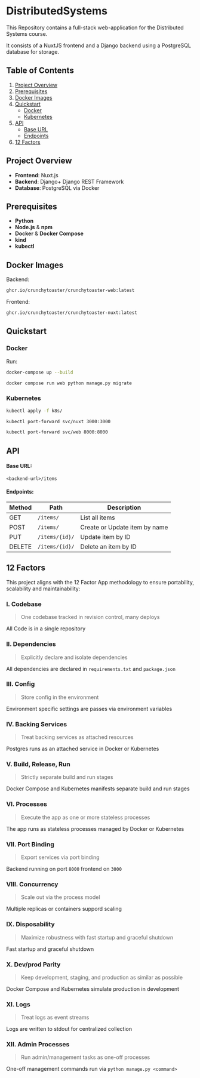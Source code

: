 # DistributedSystems
This Repository contains a full-stack web-application for the Distributed Systems course. 

It consists of a NuxtJS frontend and a Django backend using a PostgreSQL database for storage.

## Table of Contents

1. [Project Overview](#project-overview)  
2. [Prerequisites](#prerequisites)  
3. [Docker Images](#docker-images)
4. [Quickstart](#quickstart)  
   - [Docker](#docker)  
   - [Kubernetes](#kubernetes)  
5. [API](#api)  
   - [Base URL](#base-url)  
   - [Endpoints](#endpoints)  
6. [12 Factors](#12-factors) 

## Project Overview
- **Frontend**: Nuxt.js  
- **Backend**: Django+ Django REST Framework  
- **Database**: PostgreSQL via Docker

## Prerequisites
- **Python**
- **Node.js** & **npm**  
- **Docker** & **Docker Compose** 
- **kind** 
- **kubectl**  

## Docker Images
Backend: 
```bash
ghcr.io/crunchytoaster/crunchytoaster-web:latest
```

Frontend:
```bash
ghcr.io/crunchytoaster/crunchytoaster-nuxt:latest
```

## Quickstart

### Docker
Run:
```bash
docker-compose up --build
```

```bash
docker compose run web python manage.py migrate
```

### Kubernetes
```bash
kubectl apply -f k8s/
```

```bash
kubectl port-forward svc/nuxt 3000:3000
```

```bash
kubectl port-forward svc/web 8000:8000
```

## API

#### Base URL:
`<backend-url>/items`

#### Endpoints:
| Method | Path | Description |
| ------ | --- | ---|
| GET    | `/items/` | List all items|
| POST | `/items/` |  Create or Update item by name |
| PUT | `/items/{id}/`|Update item by ID|
| DELETE | `/items/{id}/` | Delete an item by ID |

## 12 Factors
This project aligns with the 12 Factor App methodology to ensure portability, scalability and maintainability:

### I. Codebase
> One codebase tracked in revision control, many deploys

All Code is in a single repository

### II. Dependencies
> Explicitly declare and isolate dependencies

All dependencies are declared in `requirements.txt` and `package.json` 

### III. Config
> Store config in the environment

Environment specific settings are passes via environment variables

### IV. Backing Services
> Treat backing services as attached resources

Postgres runs as an attached service in Docker or Kubernetes

### V. Build, Release, Run
> Strictly separate build and run stages

Docker Compose and Kubernetes manifests separate build and run stages

### VI. Processes
> Execute the app as one or more stateless processes

The app runs as stateless processes managed by Docker or Kubernetes

### VII. Port Binding
> Export services via port binding

Backend running on port `8000` frontend on `3000`

### VIII. Concurrency
> Scale out via the process model

Multiple replicas or containers suppord scaling

### IX. Disposability
> Maximize robustness with fast startup and graceful shutdown

Fast startup and graceful shutdown

### X. Dev/prod Parity
> Keep development, staging, and production as similar as possible

Docker Compose and Kubernetes simulate production in development

### XI. Logs
> Treat logs as event streams

Logs are written to stdout for centralized collection

### XII. Admin Processes
> Run admin/management tasks as one-off processes

One-off management commands run via `python manage.py <command>`
